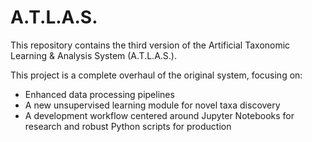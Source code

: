 # A.T.L.A.S.

This repository contains the third version of the Artificial Taxonomic Learning & Analysis System (A.T.L.A.S.).

This project is a complete overhaul of the original system, focusing on:

- Enhanced data processing pipelines
- A new unsupervised learning module for novel taxa discovery
- A development workflow centered around Jupyter Notebooks for research and robust Python scripts for production
